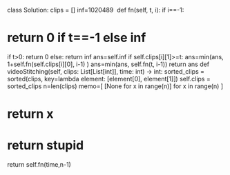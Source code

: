 class Solution:
clips = []
inf=1020489
​
def fn(self, t, i):
if i==-1:
# return 0 if t==-1 else inf
if t>0:
return 0
else:
return inf
ans=self.inf
if self.clips[i][1]>=t:
ans=min(ans, 1+self.fn(self.clips[i][0], i-1) )
ans=min(ans, self.fn(t, i-1))
return ans
def videoStitching(self, clips: List[List[int]], time: int) -> int:
sorted_clips = sorted(clips, key=lambda element: [element[0], element[1]])
self.clips = sorted_clips
n=len(clips)
memo=[ [None for x in range(n)] for x in range(n) ]
​
# return x
# return stupid
return self.fn(time,n-1)